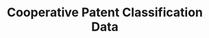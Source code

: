 ---
layout: default
bigquery: https://console.cloud.google.com/bigquery?p=patents-public-data&d=cpc&page=dataset
citation: '“Cooperative Patent Classification” by the EPO and USPTO, for public use. '
contributors: EPO, USPTO
cost: None
description: Cooperative Patent Classification Data contains the scheme and definitions
  of the Cooperative Patent Classification system for classifying patent documents.
  The CPC is the result of a partnership between the EPO and the USPTO in their joint
  effort to develop a common, internationally compatible classification system for
  technical documents, in particular patent publications, which will be used by both
  offices in the patent granting process
documentation: https://www.cooperativepatentclassification.org/cpcSchemeAndDefinitions
last_edit: 04/10/2022, 19:03:38
location: https://www.cooperativepatentclassification.org/index
maintained_by: USPTO, EPO
schema_fields:
- definition
- breakdownCode
- ipcConcordant
- dateRevised
- not_allocatable
- parents
- ipc_concordant
- residual_references
- level
- limiting_references
- childGroups
- symbol
- titlePart
- applicationReferences
- informative_references
- date_revised
- residualReferences
- sizeCache
- glossary
- titleFull
- notAllocatable
- breakdown_code
- title_part
- status
- informativeReferences
- additional_only
- limitingReferences
- child_groups
- children
- synonyms
- title_full
- application_references
shortname: cooperative_patent_classification
tags:
- patents
- science
title: Cooperative Patent Classification Data
uuid: 984374a7-16e9-4b35-9445-458daceb01bf
---